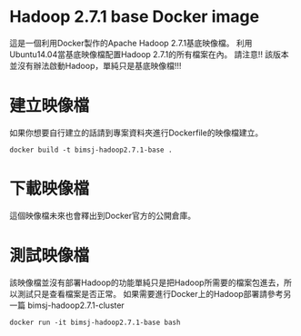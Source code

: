# Hadoop 2.7.1 base Docker image
這是一個利用Docker製作的Apache Hadoop 2.7.1基底映像檔。
利用Ubuntu14.04當基底映像檔配置Hadoop 2.7.1的所有檔案在內。
請注意!! 該版本並沒有辦法啟動Hadoop，單純只是基底映像檔!!!

# 建立映像檔
如果你想要自行建立的話請到專案資料夾進行Dockerfile的映像檔建立。
```
docker build -t bimsj-hadoop2.7.1-base .
```

# 下載映像檔
這個映像檔未來也會釋出到Docker官方的公開倉庫。

# 測試映像檔
該映像檔並沒有部署Hadoop的功能單純只是把Hadoop所需要的檔案包進去，所以測試只是查看檔案是否正常。
如果需要進行Docker上的Hadoop部署請參考另一篇 bimsj-hadoop2.7.1-cluster
```
docker run -it bimsj-hadoop2.7.1-base bash
```
